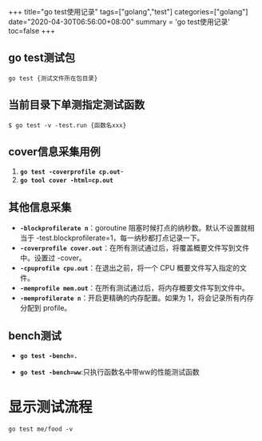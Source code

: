 +++
title="go test使用记录"
tags=["golang","test"]
categories=["golang"]
date="2020-04-30T06:56:00+08:00"
summary = 'go test使用记录'
toc=false
+++

go test测试包
-------------

`go test {测试文件所在包目录}`

当前目录下单测指定测试函数
--------------------------

`$ go test -v -test.run {函数名xxx}`

cover信息采集用例
-----------------

1.	**`go test -coverprofile cp.out`**\-
2.	**`go tool cover -html=cp.out`**

其他信息采集
------------

-	**`-blockprofilerate n`**：goroutine 阻塞时候打点的纳秒数。默认不设置就相当于 -test.blockprofilerate=1，每一纳秒都打点记录一下。
-	**`-coverprofile cover.out`**：在所有测试通过后，将覆盖概要文件写到文件中。设置过 -cover。
-	**`-cpuprofile cpu.out`**：在退出之前，将一个 CPU 概要文件写入指定的文件。
-	**`-memprofile mem.out`**：在所有测试通过后，将内存概要文件写到文件中。
-	**`-memprofilerate n`**：开启更精确的内存配置。如果为 1，将会记录所有内存分配到 profile。

bench测试
---------

-	**`go test -bench=.`**

-	**`go test -bench=ww`**:只执行函数名中带ww的性能测试函数

显示测试流程
============

`go test me/food -v`

